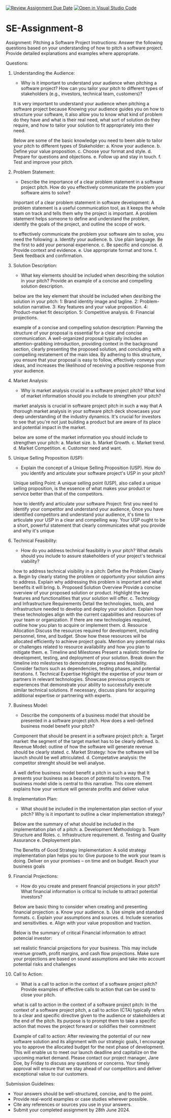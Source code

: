 [![Review Assignment Due Date](https://classroom.github.com/assets/deadline-readme-button-22041afd0340ce965d47ae6ef1cefeee28c7c493a6346c4f15d667ab976d596c.svg)](https://classroom.github.com/a/4bgukiqw)
[![Open in Visual Studio Code](https://classroom.github.com/assets/open-in-vscode-2e0aaae1b6195c2367325f4f02e2d04e9abb55f0b24a779b69b11b9e10269abc.svg)](https://classroom.github.com/online_ide?assignment_repo_id=15340271&assignment_repo_type=AssignmentRepo)
# SE-Assignment-8
 Assignment: Pitching a Software Project
 Instructions:
Answer the following questions based on your understanding of how to pitch a software project. Provide detailed explanations and examples where appropriate.

 Questions:

1. Understanding the Audience:
   - Why is it important to understand your audience when pitching a software project? How can you tailor your pitch to different types of stakeholders (e.g., investors, technical team, customers)?

   It is very important to understand your audience when pitching a software project because Knowing your audience guides you on how to structure your software, it also allow you to know what kind of problem do they have and what is their real need, what sort of solution do they require, and how to tailor your solution to fit appropriately into their need.

   Below are some of the basic knowledge you need to been able to tailor your pitch to different types of Stakeholder:
   a. Know your audience.
   b. Define your value proposition.
   c. Choose your format and style.
   d. Prepare for questions and objections.
   e. Follow up and stay in touch.
   f. Test and improve your pitch.

2. Problem Statement:
   - Describe the importance of a clear problem statement in a software project pitch. How do you effectively communicate the problem your software aims to solve?

   Important of a clear problem statement in software development:
   A problem statement is a useful communication tool, as it keeps the whole team on track and tells them why the project is important. A problem statement helps someone to define and understand the problem, identify the goals of the project, and outline the scope of work.

   to effectively communicate the problem your software aim to solve, you need the following:
   a. Identify your audience.
   b. Use plain language. Be the first to add your personal experience.
   c. Be specific and concise.
   d. Provide context and evidence.
   e. Use appropriate format and tone.
   f. Seek feedback and confirmation.


3. Solution Description:
   - What key elements should be included when describing the solution in your pitch? Provide an example of a concise and compelling solution description.

   below are the key element that should be included when desribing the solution in your pitch:
   1: Brand identity image and tagline.
   2: Problem-solution narrative.
   3: Key features and your value proposition.
   4: Product-market fit description.
   5: Competitive analysis.
   6: Financial projections.

   example of a concise and compelling solution description:
   Planning the structure of your proposal is essential for a clear and concise communication. A well-organized proposal typically includes an attention-grabbing introduction, providing context in the background section, clearly presenting the proposed solution, and concluding with a compelling restatement of the main idea. By adhering to this structure, you ensure that your proposal is easy to follow, effectively conveys your ideas, and increases the likelihood of receiving a positive response from your audience.

4. Market Analysis:
   - Why is market analysis crucial in a software project pitch? What kind of market information should you include to strengthen your pitch?

   market analysis is crucial in software project pitch in such a way that A thorough market analysis in your software pitch deck showcases your deep understanding of the industry dynamics. It's crucial for investors to see that you're not just building a product but are aware of its place and potential impact in the market.

   below are some of the market information you should include to strengthen your pitch:
   a. Market size.
   b. Market Growth.
   c. Market trend.
   d. Market Competition.
   e. Customer need and want.

5. Unique Selling Proposition (USP):
   - Explain the concept of a Unique Selling Proposition (USP). How do you identify and articulate your software project's USP in your pitch?

   Unique selling Point:
   A unique selling point (USP), also called a unique selling proposition, is the essence of what makes your product or service better than that of the competitors.

   how to identify and articulate your software Project:
   first you need to identify your competitor and understand your audience, Once you have identified competitors and understand your audience, it's time to articulate your USP in a clear and compelling way. Your USP ought to be a short, powerful statement that clearly communicates what you provide and why it's unique

6. Technical Feasibility:
   - How do you address technical feasibility in your pitch? What details should you include to assure stakeholders of your project's technical viability?

   how to address technical visibility in a pitch:
   Define the Problem Clearly
   a. Begin by clearly stating the problem or opportunity your solution aims to   address.
   Explain why addressing this problem is important and what benefits it will bring.
   b. Proposed Solution Overview
   Provide a concise overview of your proposed solution or product.
   Highlight the key features and functionalities that your solution will offer.
   c. Technology and Infrastructure Requirements
   Detail the technologies, tools, and infrastructure needed to develop and deploy your solution.
   Explain how these technologies align with the current capabilities and resources of your team or organization.
   If there are new technologies required, outline how you plan to acquire or implement them.
   d. Resource Allocation
   Discuss the resources required for development, including personnel, time, and budget.
   Show how these resources will be allocated efficiently to achieve project goals.
   Mention any potential risks or challenges related to resource availability and how you plan to mitigate them.
   e. Timeline and Milestones
   Present a realistic timeline for development, testing, and deployment of your solution.
   Break down the timeline into milestones to demonstrate progress and feasibility.
   Consider factors such as dependencies, testing phases, and potential iterations.
   f. Technical Expertise
   Highlight the expertise of your team or partners in relevant technologies.
   Showcase previous projects or experiences that demonstrate your ability to successfully execute similar technical solutions.
   If necessary, discuss plans for acquiring additional expertise or partnering with experts.

7. Business Model:
   - Describe the components of a business model that should be presented in a software project pitch. How does a well-defined business model benefit your pitch?

   Component that should be present in a software project pitch:
   a. Target market: the segment of the target market has to be clearly defined.
   b. Revenue Model: outline of how the software will generate revenue should be clearly stated.
   c. Market Strategy: how the software will be launch should be well attriculated.
   d. Competative analysis: the competitor strenght should be well analyse.

   A well define business model benefit a pitch in such a way that It presents your business as a beacon of potential to investors. The business model slide is central to this narrative. This core element explains how your venture will generate profits and deliver value

8. Implementation Plan:
   - What should be included in the implementation plan section of your pitch? Why is it important to outline a clear implementation strategy?

   Below are the summary of what should be included in the implementation plan of a pitch:
   a. Development Methodology
   b. Team Structure and Roles.
   c. Infrastructure requirement.
   d. Testing and Quality Assurance
   e. Deployement plan. 

   The Benefits of Good Strategy Implementation:
   A solid strategy implementation plan helps you to: Give purpose to the work your team is doing. Deliver on your promises – on time and on budget. Reach your business goals

9. Financial Projections:
   - How do you create and present financial projections in your pitch? What financial information is critical to include to attract potential investors?

   Below are basic thing to consider when creating and presenting financial projection:
   a. Know your audience.
   b. Use simple and standard formats.
   c. Explain your assumptions and sources.
   d. Include scenarios and sensitivities.
   e. Align with your value proposition and traction.

   Below is the summary of critical Financial information to attract potencial investor:

   set realistic financial projections for your business. This may include revenue growth, profit margins, and cash flow projections. Make sure your projections are based on sound assumptions and take into account potential risks and challenges

10. Call to Action:
    - What is a call to action in the context of a software project pitch? Provide examples of effective calls to action that can be used to close your pitch.

    what is call to action in the context of a software project pitch:
    In the context of a software project pitch, a call to action (CTA) typically refers to a clear and specific directive given to the audience or stakeholders at the end of the pitch. Its purpose is to prompt them to take a specific action that moves the project forward or solidifies their commitment

    Example of call to action:
    After reviewing the potential of our new software solution and its alignment with our strategic goals, I encourage you to approve the allocated budget for the next phase of development. This will enable us to meet our launch deadline and capitalize on the upcoming market demand. Please contact our project manager, Jane Doe, by Friday to discuss any questions or concerns. Your timely approval will ensure that we stay ahead of our competitors and deliver exceptional value to our customers.

 Submission Guidelines:
- Your answers should be well-structured, concise, and to the point.
- Provide real-world examples or case studies wherever possible.
- Cite any references or sources you use in your answers.
- Submit your completed assignment by 28th June 2024.


